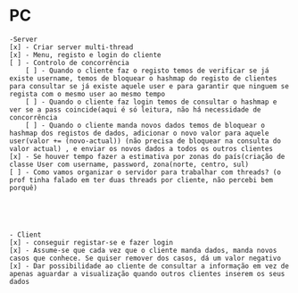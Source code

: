 # PC
    -Server
    [x] - Criar server multi-thread
    [x] - Menu, registo e login do cliente
    [ ] - Controlo de concorrência
        [ ] - Quando o cliente faz o registo temos de verificar se já existe username, temos de bloquear o hashmap do registo de clientes para consultar se já existe aquele user e para garantir que ninguem se regista com o mesmo user ao mesmo tempo 
        [ ] - Quando o cliente faz login temos de consultar o hashmap e ver se a pass coincide(aqui é só leitura, não há necessidade de concorrência
        [ ] - Quando o cliente manda novos dados temos de bloquear o hashmap dos registos de dados, adicionar o novo valor para aquele user(valor += (novo-actual)) (não precisa de bloquear na consulta do valor actual) , e enviar os novos dados a todos os outros clientes
    [x] - Se houver tempo fazer a estimativa por zonas do país(criação de classe User com username, password, zona(norte, centro, sul)
    [ ] - Como vamos organizar o servidor para trabalhar com threads? (o prof tinha falado em ter duas threads por cliente, não percebi bem porquê)





    - Client
    [x] - conseguir registar-se e fazer login
    [x] - Assume-se que cada vez que o cliente manda dados, manda novos casos que conhece. Se quiser remover dos casos, dá um valor negativo
    [x] - Dar possibilidade ao cliente de consultar a informação em vez de apenas aguardar a visualização quando outros clientes inserem os seus dados

